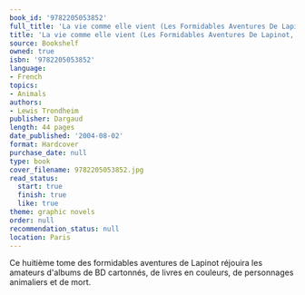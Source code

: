 ```yaml
---
book_id: '9782205053852'
full_title: 'La vie comme elle vient (Les Formidables Aventures De Lapinot, #8)'
title: 'La vie comme elle vient (Les Formidables Aventures De Lapinot, #8)'
source: Bookshelf
owned: true
isbn: '9782205053852'
language:
- French
topics:
- Animals
authors:
- Lewis Trondheim
publisher: Dargaud
length: 44 pages
date_published: '2004-08-02'
format: Hardcover
purchase_date: null
type: book
cover_filename: 9782205053852.jpg
read_status:
  start: true
  finish: true
  like: true
theme: graphic novels
order: null
recommendation_status: null
location: Paris
---
```

Ce huitième tome des formidables aventures de Lapinot réjouira les amateurs d'albums de BD cartonnés, de livres en couleurs, de personnages animaliers et de mort.

